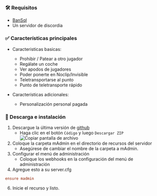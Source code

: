 ### 🛠 Requisitos

- [BanSql](https://github.com/Matdbx10/BanSql)
- Un servidor de discordia

### ✅ Características principales

- Caracteristicas basicas:
     - Prohibir / Patear a otro jugador
     - Regálate un coche
     - Ver apodos de jugadores
     - Poder ponerte en Noclip/Invisible
     - Teletransportarse al punto
     - Punto de teletransporte rápido

- Características adicionales:
     - Personalización personal pagada


### 🔧 Descarga e instalación

1. Descargue la última versión de [github](https://github.com/Matdbx10/mAdmin)
   - Haga clic en el botón `Código` y luego `Descargar ZIP`
   ![](https://i.imgur.com/iF4dxA5.png "Copiar pantalla de archivo")
3. Coloque la carpeta mAdmin en el directorio de recursos del servidor
     - Asegúrese de cambiar el nombre de la carpeta a mAdmin.
4. Configurar el menú de administración
     - Coloque los webhooks en la configuración del menú de administración
5. Agregue esto a su server.cfg
```cfg
ensure madmin
```
6. Inicie el recurso y listo.